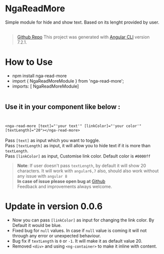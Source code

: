 # NgaReadMore

Simple module for hide and show text. Based on its lenght provided by user.<br /><br />
> [Github Repo](https://github.com/alokkarma/nga-read-more)
This project was generated with [Angular CLI](https://github.com/angular/angular-cli) version 7.2.1.

# How to Use

- npm install nga-read-more
- import { NgaReadMoreModule } from 'nga-read-more';
- imports: [ NgaReadMoreModule]<br /><br/>
## Use it in your component like below :<br/><br/>
`<nga-read-more [text]="'your text'" [linkColor]="'your color'" [textLength]="20"></nga-read-more>`
<br /><br />
Pass `[text]` as input which you want to toggle.<br />
Pass `[textLength]` as input, it will allow you to hide text if it is more than `textLength`.<br />
Pass `[linkColor]` as input, Customise link color. Default color is `#0000ff`<br />

> **Note**: If user doesn't pass `textLength`, by default it will show 20 characters. It will work with `angular6,7` also, should also work without any issue with `angular 8` <br /> 
**In case of issue please open bug at** [Github](https://github.com/alokkarma/nga-read-more/issues)\
> Feedback and improvements always welcome.

# Update in version 0.0.6
- Now you can pass `[linkColor]` as input for changing the link color. By Default it would be blue.
- Fixed bug for `null` values. In case if `null` value is coming it will not through any error or unexpected behaviour.
- Bug fix if `textLength` is `0` or `-1`. It will make it as default value 20.
- Removed `<div>` and using `<ng-container>` to make it inline with content.
